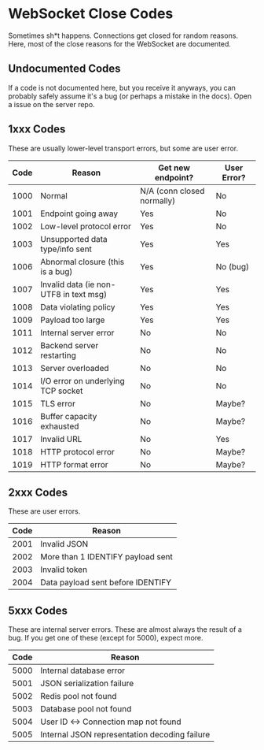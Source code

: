 # WebSocket Close Codes

Sometimes sh\*t happens. Connections get closed for random reasons. Here, most of the close reasons for the WebSocket are documented.

## Undocumented Codes

If a code is not documented here, but you receive it anyways, you can probably safely assume it's a bug (or perhaps a mistake in the docs).
Open a issue on the server repo.

## 1xxx Codes
These are usually lower-level transport errors, but some are user error.

| Code | Reason | Get new endpoint? | User Error? |
| ---- | ------ | ----------------- | ----------- |
| 1000 | Normal | N/A (conn closed normally) | No |
| 1001 | Endpoint going away | Yes | No |
| 1002 | Low-level protocol error | Yes | No |
| 1003 | Unsupported data type/info sent | Yes | Yes |
| 1006 | Abnormal closure (this is a bug) | Yes | No (bug) |
| 1007 | Invalid data (ie non-UTF8 in text msg) | Yes | Yes
| 1008 | Data violating policy | Yes | Yes |
| 1009 | Payload too large | Yes | Yes |
| 1011 | Internal server error | No | No |
| 1012 | Backend server restarting | No | No |
| 1013 | Server overloaded | No | No |
| 1014 | I/O error on underlying TCP socket | No | No |
| 1015 | TLS error | No | Maybe? |
| 1016 | Buffer capacity exhausted | No | Maybe? |
| 1017 | Invalid URL | No | Yes |
| 1018 | HTTP protocol error | No | Maybe? |
| 1019 | HTTP format error | No | Maybe? |

## 2xxx Codes
These are user errors.

| Code | Reason |
| ---- | ------ |
| 2001 | Invalid JSON |
| 2002 | More than 1 IDENTIFY payload sent |
| 2003 | Invalid token |
| 2004 | Data payload sent before IDENTIFY |

## 5xxx Codes
These are internal server errors. These are almost always the result of a bug. If you get one of these (except for 5000), expect more.

| Code | Reason |
| ---- | ------ |
| 5000 | Internal database error |
| 5001 | JSON serialization failure |
| 5002 | Redis pool not found |
| 5003 | Database pool not found |
| 5004 | User ID <-> Connection map not found |
| 5005 | Internal JSON representation decoding failure |

